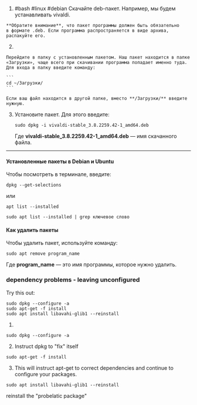 1.   #bash #linux #debian
    Скачайте deb-пакет. Например, мы будем устанавливать vivaldi.
    
    **Обратите внимание**, что пакет программы должен быть обязательно в формате .deb. Если программа распространяется в виде архива, распакуйте его.
    
2. 
    
    Перейдите в папку с установленным пакетом. Наш пакет находится в папке «Загрузки», чаще всего при скачивании программа попадает именно туда. Для входа в папку введите команду:
    
    ```
    cd ~/Загрузки/
    ```
    
    Если ваш файл находится в другой папке, вместо **/Загрузки/** введите нужную.
    
3.     
    Установите пакет. Для этого введите:
    
    ```
    sudo dpkg -i vivaldi-stable_3.8.2259.42-1_amd64.deb
    ```
    
    Где **vivaldi-stable_3.8.2259.42-1_amd64.deb** ― имя скачанного файла.
---
#### Установленные пакеты в Debian и Ubuntu

Чтобы посмотреть в терминале, введите:

```
dpkg --get-selections
```

или

```
apt list --installed
```

```
sudo apt list --installed | grep ключевое слово
```
#### Как удалить пакеты
Чтобы удалить пакет, используйте команду:

```
sudo apt remove program_name
```

Где **program_name** ― это имя программы, которое нужно удалить.

### dependency problems - leaving unconfigured 
Try this out:
```
sudo dpkg --configure -a  
sudo apt-get -f install
sudo apt install libavahi-glib1 --reinstall 
```
1. 
```
sudo dpkg --configure -a
```
2. Instruct dpkg to "fix" itself
```
sudo apt-get -f install
```
3. This will instruct apt-get to correct dependencies and continue to configure your packages.
```
sudo apt install libavahi-glib1 --reinstall
```
reinstall the "probelatic package"